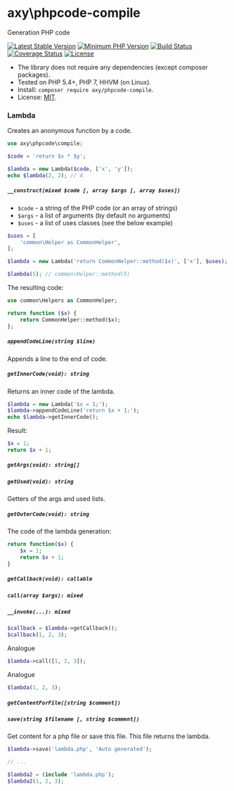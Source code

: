 # axy\phpcode-compile

Generation PHP code

[![Latest Stable Version](https://img.shields.io/packagist/v/axy/phpcode-compile.svg?style=flat-square)](https://packagist.org/packages/axy/phpcode-compile)
[![Minimum PHP Version](https://img.shields.io/badge/php-%3E%3D%205.4-8892BF.svg?style=flat-square)](https://php.net/)
[![Build Status](https://img.shields.io/travis/axypro/phpcode-compile/master.svg?style=flat-square)](https://travis-ci.org/axypro/phpcode-compile)
[![Coverage Status](https://coveralls.io/repos/axypro/phpcode-compile/badge.svg?branch=master&service=github)](https://coveralls.io/github/axypro/phpcode-compile?branch=master)
[![License](https://poser.pugx.org/axy/phpcode-compile/license)](LICENSE)

* The library does not require any dependencies (except composer packages).
* Tested on PHP 5.4+, PHP 7, HHVM (on Linux).
* Install: `composer require axy/phpcode-compile`.
* License: [MIT](LICENSE).

### Lambda

Creates an anonymous function by a code.

```php
use axy\phpcode\compile;

$code = 'return $x * $y';

$lambda = new Lambda($code, ['x', 'y']);
echo $lambda(2, 2); // 4
```

##### `__construct(mixed $code [, array $args [, array $uses])`

* `$code` - a string of the PHP code (or an array of strings)
* `$args` - a list of arguments (by default no arguments)
* `$uses` - a list of uses classes (see the below example)

```php
$uses = [
    'common\Helper as CommonHelper',
];

$lambda = new Lambda('return CommonHelper::method($x)', ['x'], $uses);

$lambda(5); // common\Helper::method(5)
```

The resulting code:

```php
use common\Helpers as CommonHelper;

return function ($x) {
    return CommonHelper::method($x);
};
```

##### `appendCodeLine(string $line)`

Appends a line to the end of code.

##### `getInnerCode(void): string`

Returns an inner code of the lambda.

```php
$lambda = new Lambda('$x = 1;');
$lambda->appendCodeLine('return $x + 1;');
echo $lambda->getInnerCode();
```

Result:

```php
$x = 1;
return $x + 1;
```

##### `getArgs(void): string[]`
##### `getUsed(void): string`

Getters of the args and used lists.

##### `getOuterCode(void): string`

The code of the lambda generation:

```php
return function($x) {
    $x = 1;
    return $x + 1;
}
```

##### `getCallback(void): callable`
##### `call(array $args): mixed`
##### `__invoke(...): mixed`

```php
$callback = $lambda->getCallback();
$callback(1, 2, 3);
```

Analogue

```php
$lambda->call([1, 2, 3]);
```

Analogue

```php
$lambda(1, 2, 3);
```

##### `getContentForFile([string $comment])`
##### `save(string $filename [, string $comment])`

Get content for a php file or save this file.
This file returns the lambda.

```php
$lambda->save('lambda.php', 'Auto generated');

// ...

$lambda2 = (include 'lambda.php');
$lambda2(1, 2, 3);
```
